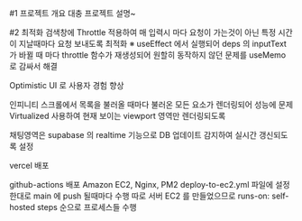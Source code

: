 #1 프로젝트 개요
대충 프로젝트 설명~

#2 최적화
검색창에 Throttle 적용하여 매 입력시 마다 요청이 가는것이 아닌
특정 시간이 지날때마다 요청 보내도록 최적화
※ useEffect 에서 실행되어 deps 의 inputText가 바뀔 때 마다 throttle 함수가 재생성되어
원할히 동작하지 않던 문제를 useMemo 로 감싸서 해결

Optimistic UI 로 사용자 경험 향상

인피니티 스크롤에서 목록을 불러올 때마다 불러온 모든 요소가 렌더링되어 성능에 문제
Virtualized 사용하여 현재 보이는 viewport 영역만 렌더링되도록

채팅영역은 supabase 의 realtime 기능으로 DB 업데이트 감지하여 실시간 갱신되도록 설정

vercel 배포

github-actions 배포
Amazon EC2, Nginx, PM2
deploy-to-ec2.yml 파일에 설정한대로 main 에 push 될때마다 수행
따로 서버 EC2 를 만들었으므로 runs-on: self-hosted
steps 순으로 프로세스들 수행
